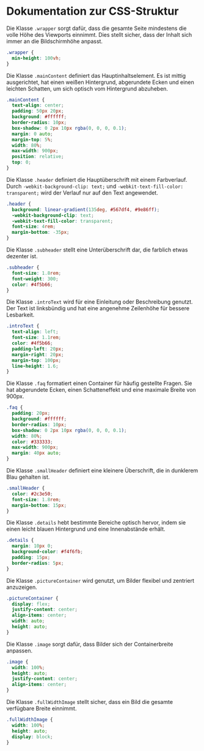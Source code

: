 # Dokumentation zur CSS-Struktur

Die Klasse `.wrapper` sorgt dafür, dass die gesamte Seite mindestens die volle Höhe des Viewports einnimmt. Dies stellt sicher, dass der Inhalt sich immer an die Bildschirmhöhe anpasst.

```css
.wrapper {
  min-height: 100vh;
}
```

Die Klasse `.mainContent` definiert das Hauptinhaltselement. Es ist mittig ausgerichtet, hat einen weißen Hintergrund, abgerundete Ecken und einen leichten Schatten, um sich optisch vom Hintergrund abzuheben.

```css
.mainContent {
  text-align: center;
  padding: 50px 20px;
  background: #ffffff;
  border-radius: 10px;
  box-shadow: 0 2px 10px rgba(0, 0, 0, 0.1);
  margin: 0 auto; 
  margin-top: 5%; 
  width: 80%;
  max-width: 900px;
  position: relative;
  top: 0;
}
```

Die Klasse `.header` definiert die Hauptüberschrift mit einem Farbverlauf. Durch `-webkit-background-clip: text;` und `-webkit-text-fill-color: transparent;` wird der Verlauf nur auf den Text angewendet.

```css
.header {
  background: linear-gradient(135deg, #567df4, #9e86ff);
  -webkit-background-clip: text;
  -webkit-text-fill-color: transparent;
  font-size: 4rem;
  margin-bottom: -35px;
}
```

Die Klasse `.subheader` stellt eine Unterüberschrift dar, die farblich etwas dezenter ist.

```css
.subheader {
  font-size: 1.8rem;
  font-weight: 300;
  color: #4f5b66;
}
```

Die Klasse `.introText` wird für eine Einleitung oder Beschreibung genutzt. Der Text ist linksbündig und hat eine angenehme Zeilenhöhe für bessere Lesbarkeit.

```css
.introText {
  text-align: left;
  font-size: 1.1rem;
  color: #4f5b66;
  padding-left: 20px;
  margin-right: 20px;
  margin-top: 100px;
  line-height: 1.6;
}
```

Die Klasse `.faq` formatiert einen Container für häufig gestellte Fragen. Sie hat abgerundete Ecken, einen Schatteneffekt und eine maximale Breite von 900px.

```css
.faq {
  padding: 20px;
  background: #ffffff;
  border-radius: 10px;
  box-shadow: 0 2px 10px rgba(0, 0, 0, 0.1);
  width: 80%;
  color: #333333;
  max-width: 900px;
  margin: 40px auto;
}
```

Die Klasse `.smallHeader` definiert eine kleinere Überschrift, die in dunklerem Blau gehalten ist.

```css
.smallHeader {
  color: #2c3e50;
  font-size: 1.8rem;
  margin-bottom: 15px;
}
```

Die Klasse `.details` hebt bestimmte Bereiche optisch hervor, indem sie einen leicht blauen Hintergrund und eine Innenabstände erhält.

```css
.details {
  margin: 10px 0;
  background-color: #f4f6fb;
  padding: 15px;
  border-radius: 5px;
}
```

Die Klasse `.pictureContainer` wird genutzt, um Bilder flexibel und zentriert anzuzeigen.

```css
.pictureContainer {
  display: flex;
  justify-content: center;
  align-items: center;
  width: auto;
  height: auto;
}
```

Die Klasse `.image` sorgt dafür, dass Bilder sich der Containerbreite anpassen.

```css
.image {
  width: 100%;
  height: auto;
  justify-content: center;
  align-items: center;
}
```

Die Klasse `.fullWidthImage` stellt sicher, dass ein Bild die gesamte verfügbare Breite einnimmt.

```css
.fullWidthImage {
  width: 100%;
  height: auto;
  display: block;
}
```

